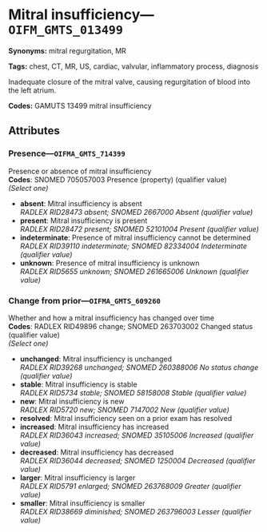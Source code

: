 # Mitral insufficiency—`OIFM_GMTS_013499`

**Synonyms:** mitral regurgitation, MR

**Tags:** chest, CT, MR, US, cardiac, valvular, inflammatory process, diagnosis

Inadequate closure of the mitral valve, causing regurgitation of blood into the left atrium.

**Codes:** GAMUTS 13499 mitral insufficiency

## Attributes

### Presence—`OIFMA_GMTS_714399`

Presence or absence of mitral insufficiency  
**Codes**: SNOMED 705057003 Presence (property) (qualifier value)  
*(Select one)*

- **absent**: Mitral insufficiency is absent  
_RADLEX RID28473 absent; SNOMED 2667000 Absent (qualifier value)_
- **present**: Mitral insufficiency is present  
_RADLEX RID28472 present; SNOMED 52101004 Present (qualifier value)_
- **indeterminate**: Presence of mitral insufficiency cannot be determined  
_RADLEX RID39110 indeterminate; SNOMED 82334004 Indeterminate (qualifier value)_
- **unknown**: Presence of mitral insufficiency is unknown  
_RADLEX RID5655 unknown; SNOMED 261665006 Unknown (qualifier value)_

### Change from prior—`OIFMA_GMTS_609260`

Whether and how a mitral insufficiency has changed over time  
**Codes**: RADLEX RID49896 change; SNOMED 263703002 Changed status (qualifier value)  
*(Select one)*

- **unchanged**: Mitral insufficiency is unchanged  
_RADLEX RID39268 unchanged; SNOMED 260388006 No status change (qualifier value)_
- **stable**: Mitral insufficiency is stable  
_RADLEX RID5734 stable; SNOMED 58158008 Stable (qualifier value)_
- **new**: Mitral insufficiency is new  
_RADLEX RID5720 new; SNOMED 7147002 New (qualifier value)_
- **resolved**: Mitral insufficiency seen on a prior exam has resolved  
- **increased**: Mitral insufficiency has increased  
_RADLEX RID36043 increased; SNOMED 35105006 Increased (qualifier value)_
- **decreased**: Mitral insufficiency has decreased  
_RADLEX RID36044 decreased; SNOMED 1250004 Decreased (qualifier value)_
- **larger**: Mitral insufficiency is larger  
_RADLEX RID5791 enlarged; SNOMED 263768009 Greater (qualifier value)_
- **smaller**: Mitral insufficiency is smaller  
_RADLEX RID38669 diminished; SNOMED 263796003 Lesser (qualifier value)_